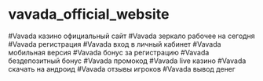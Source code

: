 # vavada_official_website
#Vavada казино официальный сайт #Vavada зеркало рабочее на сегодня #Vavada регистрация #Vavada вход в личный кабинет #Vavada мобильная версия #Vavada бонус за регистрацию #Vavada бездепозитный бонус #Vavada промокод #Vavada live казино #Vavada скачать на андроид #Vavada отзывы игроков #Vavada вывод денег 
